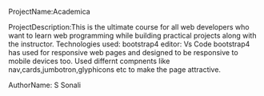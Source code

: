 ProjectName:Academica

ProjectDescription:This is the ultimate course for all web developers who want to learn web programming while building
                   practical projects along with the instructor.
                   Technologies used: bootstrap4
                   editor: Vs Code
                   bootstrap4 has used for responsive web pages and designed to be responsive to mobile devices too.
                  Used differnt compnents like nav,cards,jumbotron,glyphicons etc to make the page attractive.

AuthorName: S Sonali
